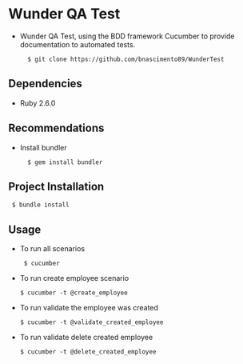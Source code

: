 # Wunder QA Test

- Wunder QA Test, using the BDD framework Cucumber to provide documentation to automated tests.

        $ git clone https://github.com/bnascimento89/WunderTest

## Dependencies
 - Ruby 2.6.0

## Recommendations ##
 - Install bundler
         
         $ gem install bundler

## Project Installation

     $ bundle install
      
## Usage
 - To run all scenarios
     
        $ cucumber
       
  - To run create employee scenario
     
        $ cucumber -t @create_employee
       
  - To run validate the employee was created
     
        $ cucumber -t @validate_created_employee
  
  - To run validate delete created employee
     
        $ cucumber -t @delete_created_employee
  
  
  
     
